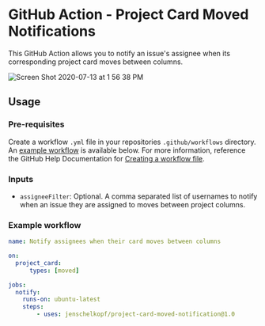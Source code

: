 # GitHub Action - Project Card Moved Notifications
This GitHub Action allows you to notify an issue's assignee when its corresponding project card moves between columns.

![Screen Shot 2020-07-13 at 1 56 38 PM](https://user-images.githubusercontent.com/1865328/87342336-af55b600-c510-11ea-8ebf-8ec4453d524a.png)

## Usage
### Pre-requisites
Create a workflow `.yml` file in your repositories `.github/workflows` directory. An [example workflow](#example-workflow) is available below. For more information, reference the GitHub Help Documentation for [Creating a workflow file](https://help.github.com/en/articles/configuring-a-workflow#creating-a-workflow-file).

### Inputs
- `assigneeFilter`: Optional. A comma separated list of usernames to notify when an issue they are assigned to moves between project columns.

### Example workflow

```yaml
name: Notify assignees when their card moves between columns

on:
  project_card:
      types: [moved]

jobs:
  notify:
    runs-on: ubuntu-latest
    steps:
        - uses: jenschelkopf/project-card-moved-notification@1.0
